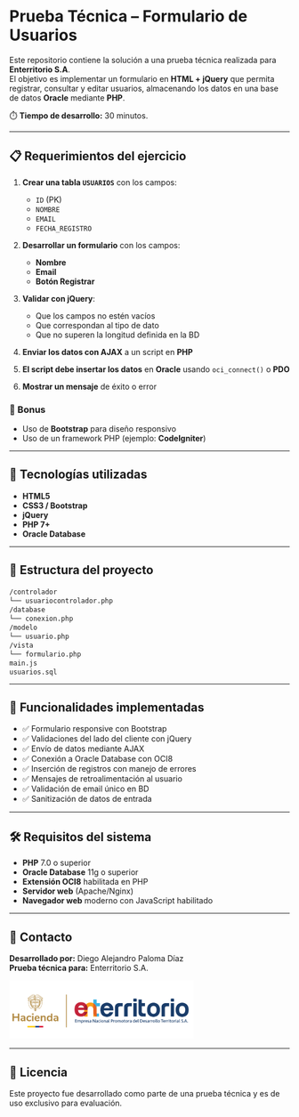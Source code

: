 # Prueba Técnica – Formulario de Usuarios

Este repositorio contiene la solución a una prueba técnica realizada para **Enterritorio S.A**.  
El objetivo es implementar un formulario en **HTML + jQuery** que permita registrar, consultar y editar usuarios, almacenando los datos en una base de datos **Oracle** mediante **PHP**.

⏱️ **Tiempo de desarrollo:** 30 minutos.  

---

## 📋 Requerimientos del ejercicio

1. **Crear una tabla `USUARIOS`** con los campos:
   - `ID` (PK)  
   - `NOMBRE`  
   - `EMAIL`  
   - `FECHA_REGISTRO`  

2. **Desarrollar un formulario** con los campos:
   - **Nombre**  
   - **Email**  
   - **Botón Registrar**  

3. **Validar con jQuery**:
   - Que los campos no estén vacíos  
   - Que correspondan al tipo de dato  
   - Que no superen la longitud definida en la BD  

4. **Enviar los datos con AJAX** a un script en **PHP**

5. **El script debe insertar los datos** en **Oracle** usando `oci_connect()` o **PDO**

6. **Mostrar un mensaje** de éxito o error

### 🎯 Bonus

- Uso de **Bootstrap** para diseño responsivo  
- Uso de un framework PHP (ejemplo: **CodeIgniter**)  

---

## 🚀 Tecnologías utilizadas

- **HTML5**  
- **CSS3 / Bootstrap**  
- **jQuery**  
- **PHP 7+**  
- **Oracle Database**  

---

## 📁 Estructura del proyecto

```
/controlador
└── usuariocontrolador.php
/database
└── conexion.php
/modelo
└── usuario.php
/vista
└── formulario.php
main.js
usuarios.sql
```

---

## 🔧 Funcionalidades implementadas

- ✅ Formulario responsive con Bootstrap
- ✅ Validaciones del lado del cliente con jQuery
- ✅ Envío de datos mediante AJAX
- ✅ Conexión a Oracle Database con OCI8
- ✅ Inserción de registros con manejo de errores
- ✅ Mensajes de retroalimentación al usuario
- ✅ Validación de email único en BD
- ✅ Sanitización de datos de entrada

---

## 🛠️ Requisitos del sistema

- **PHP** 7.0 o superior
- **Oracle Database** 11g o superior
- **Extensión OCI8** habilitada en PHP
- **Servidor web** (Apache/Nginx)
- **Navegador web** moderno con JavaScript habilitado

---

## 📧 Contacto

**Desarrollado por:** Diego Alejandro Paloma Díaz  
**Prueba técnica para:** Enterritorio S.A.  

![Logo ENTerritorio S.A](img/logo-enterritorios.a.png)

---

## 📄 Licencia

Este proyecto fue desarrollado como parte de una prueba técnica y es de uso exclusivo para evaluación.
